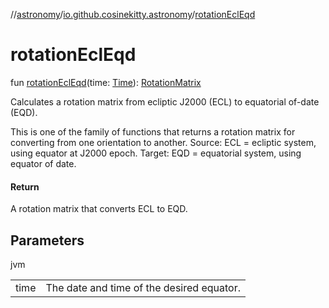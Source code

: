 //[astronomy](../../index.md)/[io.github.cosinekitty.astronomy](index.md)/[rotationEclEqd](rotation-ecl-eqd.md)

# rotationEclEqd

fun [rotationEclEqd](rotation-ecl-eqd.md)(time: [Time](-time/index.md)): [RotationMatrix](-rotation-matrix/index.md)

Calculates a rotation matrix from ecliptic J2000 (ECL) to equatorial of-date (EQD).

This is one of the family of functions that returns a rotation matrix for converting from one orientation to another. Source: ECL = ecliptic system, using equator at J2000 epoch. Target: EQD = equatorial system, using equator of date.

#### Return

A rotation matrix that converts ECL to EQD.

## Parameters

jvm

| | |
|---|---|
| time | The date and time of the desired equator. |
